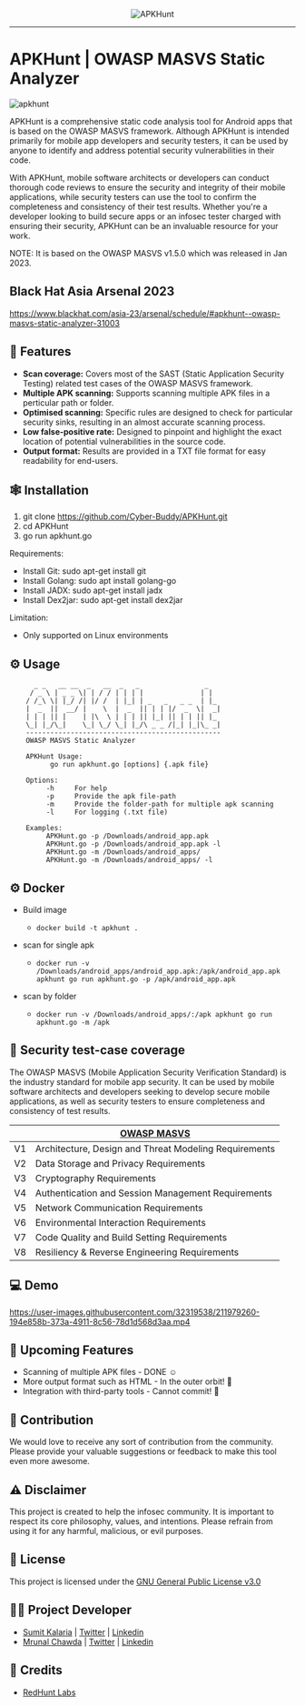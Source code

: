 <p align="center">
<img src="https://user-images.githubusercontent.com/122369607/213175318-413b0d16-2e50-4f0e-a422-08c0adcb3b93.png" alt="APKHunt"/>
</p>

<hr/>

# APKHunt | OWASP MASVS Static Analyzer 
![apkhunt](https://github.com/Cyber-Buddy/APKHunt/assets/107295057/268c5278-1aa9-4b53-8d69-424101a3298a)


APKHunt is a comprehensive static code analysis tool for Android apps that is based on the OWASP MASVS framework. Although APKHunt is intended primarily for mobile app developers and security testers, it can be used by anyone to identify and address potential security vulnerabilities in their code.

With APKHunt, mobile software architects or developers can conduct thorough code reviews to ensure the security and integrity of their mobile applications, while security testers can use the tool to confirm the completeness and consistency of their test results. Whether you're a developer looking to build secure apps or an infosec tester charged with ensuring their security, APKHunt can be an invaluable resource for your work.

NOTE: It is based on the OWASP MASVS v1.5.0 which was released in Jan 2023.

**Black Hat Asia Arsenal 2023**
---------------------------
https://www.blackhat.com/asia-23/arsenal/schedule/#apkhunt--owasp-masvs-static-analyzer-31003

## :dart: Features 
- **Scan coverage:** Covers most of the SAST (Static Application Security Testing) related test cases of the OWASP MASVS framework.
- **Multiple APK scanning:** Supports scanning multiple APK files in a perticular path or folder.
- **Optimised scanning:** Specific rules are designed to check for particular security sinks, resulting in an almost accurate scanning process.
- **Low false-positive rate:** Designed to pinpoint and highlight the exact location of potential vulnerabilities in the source code.
- **Output format:** Results are provided in a TXT file format for easy readability for end-users.

## :spider_web: Installation
   1. git clone https://github.com/Cyber-Buddy/APKHunt.git 
   2. cd APKHunt
   3. go run apkhunt.go 
  
   Requirements:
- Install Git: sudo apt-get install git
- Install Golang: sudo apt install golang-go
- Install JADX: sudo apt-get install jadx
- Install Dex2jar: sudo apt-get install dex2jar

 Limitation:
- Only supported on Linux environments

## :gear: Usage
          _ _   __ __  _   __  _   _                _   
         / _ \ | _ _ \| | / / | | | |              | |  
        / /_\ \| |_/ /| |/ /  | |_| | _   _   _ _  | |_ 
        |  _  ||  __/ |    \  |  _  || | | |/  _  \|  _|                                                                                     
        | | | || |    | |\  \ | | | || |_| || | | || |_                                                                                      
        \_| |_/\_|    \_| \_/ \_| |_/\ _ _ /|_| |_|\_ _|                                                                                     
        ------------------------------------------------                                                                                     
        OWASP MASVS Static Analyzer  
    
        APKHunt Usage:                                                                                                                       
              go run apkhunt.go [options] {.apk file}                                                                                        
    
        Options:                                                                                                                             
             -h     For help                                                                                                                 
             -p     Provide the apk file-path
             -m     Provide the folder-path for multiple apk scanning
             -l     For logging (.txt file)
    
        Examples:                                                                                                                            
             APKHunt.go -p /Downloads/android_app.apk                                                                                        
             APKHunt.go -p /Downloads/android_app.apk -l
             APKHunt.go -m /Downloads/android_apps/
             APKHunt.go -m /Downloads/android_apps/ -l

## :gear: Docker

- Build image
  - `docker build -t apkhunt .`

- scan for single apk
  - `docker run -v /Downloads/android_apps/android_app.apk:/apk/android_app.apk apkhunt go run apkhunt.go -p /apk/android_app.apk`
- scan by folder
  - `docker run -v /Downloads/android_apps/:/apk apkhunt go run apkhunt.go -m /apk`

## :iphone: Security test-case coverage
The OWASP MASVS (Mobile Application Security Verification Standard) is the industry standard for mobile app security. It can be used by mobile software architects and developers seeking to develop secure mobile applications, as well as security testers to ensure completeness and consistency of test results.

|    |  [OWASP MASVS](https://mobile-security.gitbook.io/masvs/) |  
|----------|----------|  
|  V1  | Architecture, Design and Threat Modeling Requirements |  
|  V2  | Data Storage and Privacy Requirements |  
|  V3  | Cryptography Requirements |  
|  V4  | Authentication and Session Management Requirements |  
|  V5  | Network Communication Requirements |  
|  V6  | Environmental Interaction Requirements |  
|  V7  | Code Quality and Build Setting Requirements |  
|  V8  | Resiliency & Reverse Engineering Requirements |

## :computer: Demo 

https://user-images.githubusercontent.com/32319538/211979260-194e858b-373a-4911-8c56-78d1d568d3aa.mp4

## :construction: Upcoming Features
- Scanning of multiple APK files - DONE :relaxed: 
- More output format such as HTML - In the outer orbit! :thinking:
- Integration with third-party tools - Cannot commit! :grimacing:

## :handshake: Contribution 
We would love to receive any sort of contribution from the community. Please provide your valuable suggestions or feedback to make this tool even more awesome.

## :warning: Disclaimer
This project is created to help the infosec community. It is important to respect its core philosophy, values, and intentions. Please refrain from using it for any harmful, malicious, or evil purposes.

## :receipt: License
This project is licensed under the [GNU General Public License v3.0](https://github.com/Cyber-Buddy/APKHunt/blob/main/LICENSE)

## :lotus_position_man: Project Developer
 - [Sumit Kalaria](https://github.com/0xMagn3t0) | [Twitter](https://twitter.com/Sumit_4ever) | [Linkedin](https://www.linkedin.com/in/magneto)
 - [Mrunal Chawda](https://github.com/chawdamrunal) | [Twitter](https://twitter.com/mrunal110) | [Linkedin](https://www.linkedin.com/in/chawdamrunal)

## :bouquet: Credits 
- [RedHunt Labs](https://redhuntlabs.com)
